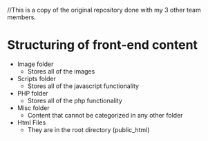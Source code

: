 //This is a copy of the original repository done with my 3 other team members.

# Structuring of front-end content
- Image folder
    - Stores all of the images
- Scripts folder
    - Stores all of the javascript functionality
- PHP folder
	- Stores all of the php functionality
- Misc folder
	- Content that cannot be categorized in any other folder
- Html Files
	- They are in the root directory (public_html)
